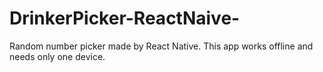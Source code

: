 # DrinkerPicker-ReactNaive-
Random number picker made by 
React Native. This app works offline and
needs only one device.
